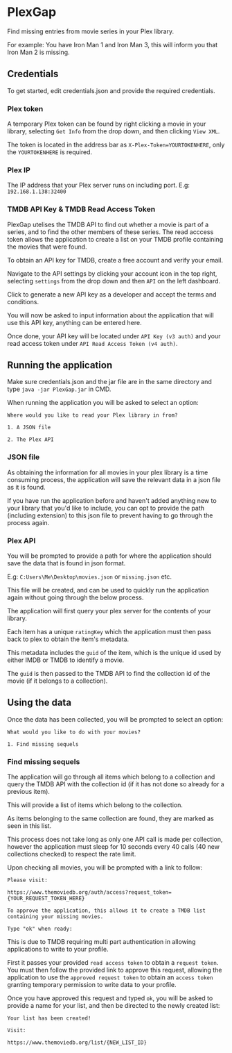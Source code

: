 # PlexGap
Find missing entries from movie series in your Plex library.

For example: You have Iron Man 1 and Iron Man 3, this will inform you that Iron Man 2 is missing.

## Credentials

To get started, edit credentials.json and provide the required credentials.

### Plex token

A temporary Plex token can be found by right clicking a movie in your library, selecting `Get Info` from the drop down, and then clicking `View XML`.

The token is located in the address bar as `X-Plex-Token=YOURTOKENHERE`, only the `YOURTOKENHERE` is required.

### Plex IP

The IP address that your Plex server runs on including port. E.g: `192.168.1.138:32400`

### TMDB API Key & TMDB Read Access Token

PlexGap utelises the TMDB API to find out whether a movie is part of a series, and to find the other members of these series. The read acccess token allows the application to create a list on your TMDB profile containing the movies that were found.

To obtain an API key for TMDB, create a free account and verify your email.

Navigate to the API settings by clicking your account icon in the top right, selecting `settings` from the drop down and then `API` on the left dashboard.

Click to generate a new API key as a developer and accept the terms and conditions.

You will now be asked to input information about the application that will use this API key, anything can be entered here.

Once done, your API key will be located under `API Key (v3 auth)` and your read access token under `API Read Access Token (v4 auth)`.

## Running the application
Make sure credentials.json and the jar file are in the same directory and type `java -jar PlexGap.jar` in CMD.


When running the application you will be asked to select an option: 

```
Where would you like to read your Plex library in from?

1. A JSON file 

2. The Plex API
```

### JSON file

As obtaining the information for all movies in your plex library is a time consuming process, the application will save the relevant 
data in a json file as it is found.

If you have run the application before and haven't added anything new to your library that you'd like to include, you can opt to provide the path (including extension) to this json file
to prevent having to go through the process again.

### Plex API

You will be prompted to provide a path for where the application should save the data that is found in json format.

E.g: `C:Users\Me\Desktop\movies.json` or `missing.json` etc.

This file will be created, and can be used to quickly run the application again without going through the below process.

The application will first query your plex server for the contents of your library.

Each item has a unique `ratingKey` which the application must then pass back to plex to obtain the item's metadata.

This metadata includes the `guid` of the item, which is the unique id used by either IMDB or TMDB to identify a movie.

The `guid` is then passed to the TMDB API to find the collection id of the movie (if it belongs to a collection).

## Using the data

Once the data has been collected, you will be prompted to select an option:

```
What would you like to do with your movies?

1. Find missing sequels
```

### Find missing sequels

The application will go through all items which belong to a collection and query the TMDB API with the collection id
(if it has not done so already for a previous item). 

This will provide a list of items which belong to the collection.

As items belonging to the same collection are found, they are marked as seen in this list.

This process does not take long as only one API call is made per collection, however the application must sleep for 10 seconds every 40 calls (40 new collections checked) to respect the rate limit.

Upon checking all movies, you will be prompted with a link to follow:

```
Please visit:

https://www.themoviedb.org/auth/access?request_token={YOUR_REQUEST_TOKEN_HERE}

To approve the application, this allows it to create a TMDB list containing your missing movies.

Type "ok" when ready:
```

This is due to TMDB requiring multi part authentication in allowing applications to write to your profile.

First it passes your provided `read access token` to obtain a `request token`. You must then follow the provided link to approve this request, allowing the application to use the `approved request token` to obtain an `access token` granting temporary permission to write data to your profile.

Once you have approved this request and typed `ok`, you will be asked to provide a name for your list, and then be directed to the newly created list:

```
Your list has been created!

Visit:

https://www.themoviedb.org/list/{NEW_LIST_ID}
```
